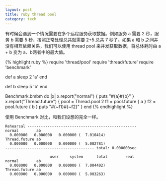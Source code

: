 ```yaml
---
layout: post
title: ruby thread pool
category: tech
---
```

有时候会遇到一个情况需要在多个远程服务获取数据。例如服务 a 需要 2 秒，服务 b 需要 5 秒，按照正常处理总共就需要 2+5 总共 7 秒了。如果 a 和 b 之间并没有相互依赖关系，我们可以使用 thread pool 来并发获取数据，将总体耗时由 a + b 变为 a、b两者中的最大值。

{% highlight ruby %}
require 'thread/pool'
require 'thread/future'
require 'benchmark'

def a
  sleep 2
  'a'
end

def b
  sleep 5
  'b'
end

Benchmark.bmbm do |x|
  x.report("normal") { 
    puts "#{a}#{b}"
  }
  x.report("Thread.future")  { 
    pool = Thread.pool 2
    f1 = pool.future {
      a
    }
    f2 = pool.future {
      b
    }
    puts "#{~f1}#{~f2}"
  }
end
{% endhighlight %}

使用 Benchmark 对比，和我们设想的完全一样。
```
Rehearsal -------------------------------------------------
normal        ab
  0.000000   0.000000   0.000000 (  7.010414)
Thread.future ab
  0.000000   0.000000   0.000000 (  5.002781)
---------------------------------------- total: 0.000000sec

                    user     system      total        real
normal        ab
  0.000000   0.000000   0.000000 (  7.004402)
Thread.future ab
  0.000000   0.000000   0.000000 (  5.003263)
```